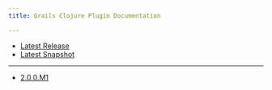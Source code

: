 ```yaml
---
title: Grails Clojure Plugin Documentation

---
```

- [Latest Release](http://grails-plugins.github.io/clojure/latest/)
- [Latest Snapshot](http://grails-plugins.github.io/clojure/snapshot/)

---
- [2.0.0.M1](http://grails-plugins.github.io/clojure/2.0.0.M1/)
